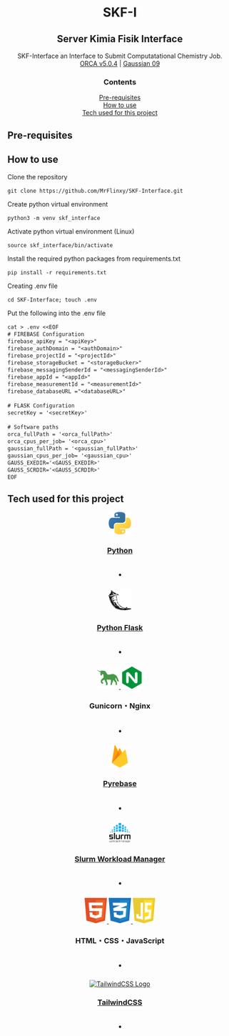 <div align="center">
<h1>SKF-I</h1>
<h2>Server Kimia Fisik Interface</h2>
<p>SKF-Interface an Interface to Submit Computatational Chemistry Job.<br>
<a href="https://orcaforum.kofo.mpg.de/">ORCA v5.0.4</a> | <a href="https://gaussian.com/">Gaussian 09</a> 
</p>
<h3>Contents</h3>
<a href="https://github.com/MrFlinxy/SKF-Interface/tree/main?tab=readme-ov-file#pre-requisites">Pre-requisites</a> <br>
<a href="https://github.com/MrFlinxy/SKF-Interface/tree/main?tab=readme-ov-file#how-to-use">How to use</a> <br>
<a href="https://github.com/MrFlinxy/SKF-Interface/tree/main?tab=readme-ov-file#tech-used-for-this-project">Tech used for this project</a>
</div>

## Pre-requisites

## How to use

Clone the repository

```console
git clone https://github.com/MrFlinxy/SKF-Interface.git
```

Create python virtual environment

```console
python3 -m venv skf_interface
```

Activate python virtual environment (Linux)

```console
source skf_interface/bin/activate
```

Install the required python packages from requirements.txt

```console
pip install -r requirements.txt
```

Creating .env file

```console
cd SKF-Interface; touch .env
```

Put the following into the .env file

```
cat > .env <<EOF
# FIREBASE Configuration
firebase_apiKey = "<apiKey>"
firebase_authDomain = "<authDomain>"
firebase_projectId = "<projectId>"
firebase_storageBucket = "<storageBucker>"
firebase_messagingSenderId = "<messagingSenderId>"
firebase_appId = "<appId>"
firebase_measurementId = "<measurementId>"
firebase_databaseURL ="<databaseURL>"

# FLASK Configuration
secretKey = '<secretKey>'

# Software paths
orca_fullPath = '<orca_fullPath>'
orca_cpus_per_job= '<orca_cpu>'
gaussian_fullPath = '<gaussian_fullPath>'
gaussian_cpus_per_job= '<gaussian_cpu>'
GAUSS_EXEDIR='<GAUSS_EXEDIR>'
GAUSS_SCRDIR='<GAUSS_SCRDIR>'
EOF
```

## Tech used for this project

<div align="center">
<p>
  <a href="https://www.python.org/">
    <img alt="Python Logo" src="./images/python-logo.svg" width="50"><h3>Python</h3>
  </a>
</p>
<h2>・</h2>

<p>
  <a href="https://flask.palletsprojects.com/">
    <img alt="Flask Logo" src="./images/flask-logo.svg" width="50"><h3>Python Flask</h3>
  </a>
</p>
<h2>・</h2>

<p>
  <a href="/">
    <img alt="Gunicorn Logo" src="./images/gunicorn-logo.svg" width="50">
  </a>
  <a href="/">
    <img alt="Nginx Logo" src="./images/nginx-logo.svg" width="50">
  </a> <h3>Gunicorn・Nginx</h3>
</p>
<h2>・</h2>

<p>
  <a href="https://github.com/thisbejim/Pyrebase/">
    <img alt="Pyrebase Logo" src="./images/pyrebase-logo.svg" width="50"><h3>Pyrebase</h3>
  </a>
</p>
<h2>・</h2>

<p>
  <a href="https://www.schedmd.com/">
    <img alt="Slurm Logo" src="./images/slurm-logo.png" width="50"><h3>Slurm Workload Manager</h3>
  </a>
</p>
<h2>・</h2>

<p>
  <a href="/">
    <img alt="HTML Logo" src="./images/html-logo.svg" width="50">
  </a>
  <a href="/">
    <img alt="CSS Logo" src="./images/css-logo.svg" width="50">
  </a>
  <a href="/">
    <img alt="JS Logo" src="./images/javascript-logo.svg" width="50">
  </a> <h3>HTML・CSS・JavaScript</h3>
</p>
<h2>・</h2>

<p>
  <a href="https://tailwindcss.com/">
    <img alt="TailwindCSS Logo" src="./images/tailwindcss-logo.png" width="50"><h3>TailwindCSS</h3>
  </a>
</p>
<h2>・</h2>
</div>

